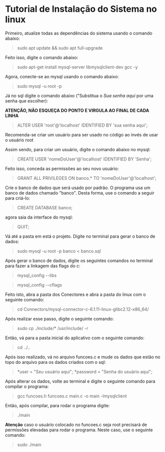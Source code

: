﻿# Tutorial de Instalação do Sistema no linux

Primeiro, atualize todas as dependências do sistema usando o comando abaixo:

> sudo apt update && sudo apt full-upgrade

Feito isso, digite o comando abaixo:

> sudo apt-get install mysql-server libmysqlclient-dev gcc -y

Agora, conecte-se ao mysql usando o comando abaixo:

> sudo mysql -u root -p

Já no sql digite o comando abaixo ("Substitua o _Sua senha aqui_ por uma senha que escolher):

**ATENÇÃO, NÃO ESQUEÇA DO PONTO E VIRGULA AO FINAL DE CADA LINHA**

> ALTER USER 'root'@'localhost' IDENTIFIED BY 'sua senha aqui';

Recomenda-se criar um usuário para ser usado no código ao invés de usar o usuário root

Assim sendo, para criar um usuário, digite o comando abaixo no mysql:

> CREATE USER 'nomeDoUser'@'localhost' IDENTIFIED BY 'Senha';

Feito isso, conceda as permissões ao seu novo usuário:

> GRANT ALL PRIVILEGES ON banco.* TO 'nomeDoUser'@'localhost';

Crie o banco de dados que será usado por padrão. O programa usa um banco de dados chamado "banco". Desta forma, use o comando a seguir para criá-lo:

> CREATE DATABASE banco;

agora saia da interface do mysql:

> QUIT;

Vá até a pasta em está o projeto. Digite no terminal para gerar o banco de dados:

> sudo mysql -u root -p banco < banco.sql

Após gerar o banco de dados, digite os seguintes comandos no terminal para fazer a linkagem das flags do c:

> mysql_config --libs

> mysql_config --cflags

Feito isto, abra a pasta dos Conectores e abra a pasta do linux com o seguinte comando:

> cd Connectors/mysql-connector-c-6.1.11-linux-glibc2.12-x86_64/

Após realizar esse passo, digite o seguinte comando:

> sudo cp ./include/* /usr/include/ -r

Então, vá para a pasta inicial do aplicativo com o seguinte comando:

> cd ../..

Após isso realizado, vá no arquivo funcoes.c e mude os dados que estão no topo do arquivo para os dados criados com o sql:

> *user = "Seu usuário aqui";
> *password = "Senha do usuário aqui";

Após alterar os dados, volte ao terminal e digite o seguinte comando para compilar o programa:

> gcc funcoes.h funcoes.c main.c -o main -lmysqlclient

Então, após compilar, para rodar o programa digite: 

> ./main

**Atenção** caso o usuário colocado no funcoes.c seja root precisará de permissões elevadas para rodar o programa. Neste caso, use o seguinte comando:

> sudo ./main
